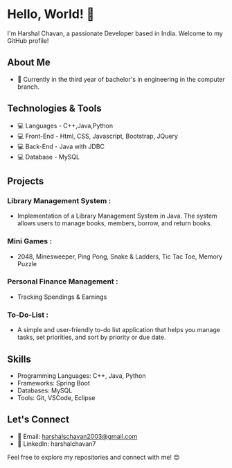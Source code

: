 # Hello, World! 👋

I'm Harshal Chavan, a passionate Developer based in India. Welcome to my GitHub profile!

## About Me

- 💼 Currently in the third year of bachelor's in engineering in the computer branch.

## Technologies & Tools

- 💻 Languages - C++,Java,Python
- 💻 Front-End - Html, CSS, Javascript, Bootstrap, JQuery
- 💻 Back-End - Java with JDBC
- 💻 Database - MySQL

## Projects

### Library Management System :
- Implementation of a Library Management System in Java. The system allows users to manage books, members, borrow, and return books.

### Mini Games : 
- 2048, Minesweeper, Ping Pong, Snake & Ladders, Tic Tac Toe, Memory Puzzle

### Personal Finance Management : 
- Tracking Spendings & Earnings

### To-Do-List : 
- A simple and user-friendly to-do list application that helps you manage tasks, set priorities, and sort by priority or due date.

## Skills

- Programming Languages: C++, Java, Python
- Frameworks: Spring Boot
- Databases: MySQL
- Tools: Git, VSCode, Eclipse

## Let's Connect

- 📧 Email: harshalschavan2003@gmail.com
- 💼 LinkedIn: harshalchavan7

Feel free to explore my repositories and connect with me! 😊
